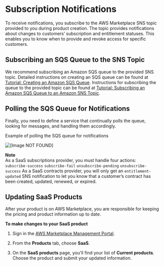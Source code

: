 # Subscription Notifications<a name="subscription-notification"></a>

 To receive notifications, you subscribe to the AWS Marketplace SNS topic provided to you during product creation\. The topic provides notifications about changes to customers’ subscription and entitlement statuses\. This enables you to know when to provide and revoke access for specific customers\. 

## Subscribing an SQS Queue to the SNS Topic<a name="subscribing-an-sqs-queue-to-the-sns-topic"></a>

 We recommend subscribing an Amazon SQS queue to the provided SNS topic\. Detailed instructions on creating an SQS queue can be found at [Tutorial: Creating an Amazon SQS Queue](http://docs.aws.amazon.com/AWSSimpleQueueService/latest/SQSDeveloperGuide/sqs-create-queue.html)\. Instructions for subscribing the queue to the provided topic can be found at [Tutorial: Subscribing an Amazon SQS Queue to an Amazon SNS Topic](http://docs.aws.amazon.com/AWSSimpleQueueService/latest/SQSDeveloperGuide/sqs-subscribe-queue-sns-topic.html)\. 

## Polling the SQS Queue for Notifications<a name="polling-the-sqs-for-notifications"></a>

 Finally, you need to define a service that continually polls the queue, looking for messages, and handling them accordingly\. 

 Example of polling the SQS queue for notifications 

![\[Image NOT FOUND\]](http://docs.aws.amazon.com/marketplace/latest/userguide/images/saas-polling-sqs-queue.png)

**Note**  
As a SaaS subscriptions provider, you must handle four actions:  
`subscribe-success`
`subscribe-fail`
`unsubscribe-pending`
`unsubscribe-success`
 As a SaaS contracts provider, you will only get an `entitlement-updated` SNS notification to let you know that a customer’s contract has been created, updated, renewed, or expired\. 

## Updating SaaS Products<a name="updating-saas-products"></a>

After your product is on AWS Marketplace, you are responsible for keeping the pricing and product information up to date\.

**To make changes to your SaaS product**

1. Sign in the [AWS Marketplace Management Portal](https://aws.amazon.com/marketplace/management/)\.

1. From the **Products** tab, choose **SaaS**\.

1. On the **SaaS products** page, you'll find your list of **Current products**\. Choose the product and submit your updated information\.
